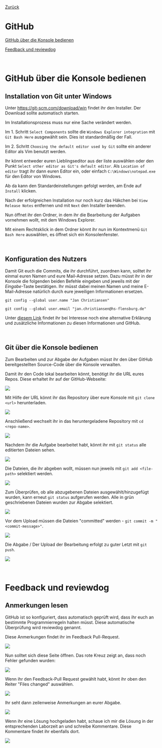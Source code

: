 [Zurück](index.md)

# GitHub

[GitHub über die Konsole bedienen](#github-über-die-konsole-bedienen)

[Feedback und reviewdog](#feedback-und-reviewdog)

<br/>

# GitHub über die Konsole bedienen

## Installation von Git unter Windows

Unter https://git-scm.com/download/win findet ihr den Installer. Der Download sollte automatisch starten.

Im Installationsprozess muss nur eine Sache verändert werden.

Im 1. Schritt `Select Components` sollte die `Windows Explorer integration` mit `Git Bash Here` ausgewählt sein. Dies ist standardmäßig der Fall.

Im 2. Schritt `Choosing the default editor used by Git` sollte ein anderer Editor als Vim benutzt werden.

Ihr könnt entweder euren Lieblingseditor aus der liste auswählen oder den Punkt `Select other editor as Git's default editor`. Als `Location of editor` tragt ihr dann euren Editor ein, oder einfach `C:\Windows\notepad.exe` für den Editor von Windows.

Ab da kann den Standardeinstellungen gefolgt werden, am Ende auf `Install` klicken.

Nach der erfolgreichen Installation nur noch kurz das Häkchen bei `View Release Notes` entfernen und mit `Next` den Installer beenden.

Nun öffnet ihr den Ordner, in dem ihr die Bearbeitung der Aufgaben vornehmen wollt, mit dem Windows Explorer.

Mit einem Rechtsklick in dem Ordner könnt ihr nun im Kontextmenü `Git Bash Here` auswählen, es öffnet sich ein Konsolenfenster.

<br/>


## Konfiguration des Nutzers

Damit Git euch die Commits, die ihr durchführt, zuordnen kann, solltet ihr einmal euren Namen und eure Mail-Adresse setzen.
Dazu müsst ihr in der Konsole die folgenden beiden Befehle eingeben und jeweils mit der _Eingabe_-Taste bestätigen.
Ihr müsst dabei meinen Namen und meine E-Mail-Adresse natürlich durch eure jeweiligen Informationen ersetzen.

```
git config --global user.name "Jan Christiansen"
```

```
git config --global user.email "jan.christiansen@hs-flensburg.de"
```

Unter [diesem Link](https://docs.github.com/en/free-pro-team@latest/github/setting-up-and-managing-your-github-user-account/setting-your-commit-email-address#setting-your-commit-email-address-in-git) findet ihr bei Interesse noch eine alternative Erklärung und zusätzliche Informationen zu diesen Informationen und GitHub.

<br/>


## Git über die Konsole bedienen

Zum Bearbeiten und zur Abgabe der Aufgaben müsst ihr den über GitHub bereitgestellten Source-Code über die Konsole verwalten.  

Damit ihr den Code lokal bearbeiten könnt, benötigt ihr die URL eures Repos. Diese erhaltet ihr auf der GitHub-Webseite:

![](images/git/step1.png)

Mit Hilfe der URL könnt ihr das Repository über eure Konsole mit `git clone <url>` herunterladen.

![](images/git/step2.png)

Anschließend wechselt ihr in das heruntergeladene Repository mit `cd <repo-name>`.

![](images/git/step3.png)

Nachdem ihr die Aufgabe bearbeitet habt, könnt ihr mit `git status` alle editierten Dateien sehen.

![](/images/git/step4.png)

Die Dateien, die ihr abgeben wollt, müssen nun jeweils mit `git add <file-path>` selektiert werden.

![](images/git/step5.png)

Zum Überprüfen, ob alle abzugebenen Dateien ausgewählt/hinzugefügt wurden, kann erneut `git status` aufgerufen werden.
Alle in grün geschriebenen Dateien wurden zur Abgabe selektiert.

![](images/git/step6.png)

Vor dem Upload müssen die Dateien "committed" werden - `git commit -m "<commit-message>"`.

![](images/git/step7.png)

Die Abgabe / Der Upload der Bearbeitung erfolgt zu guter Letzt mit `git push`.

![](images/git/step8.png)

  <br/>

# Feedback und reviewdog

## Anmerkungen lesen

GitHub ist so konfiguriert, dass automatisch geprüft wird, dass ihr euch an bestimmte Programmierregeln halten müsst. Diese automatische Überprüfung wird reviewdog genannt.

Diese Anmerkungen findet ihr im Feedback Pull-Request.

![](images/reviewdog/step1.png)

Nun solltet sich diese Seite öffnen. Das rote Kreuz zeigt an, dass noch Fehler gefunden wurden:

![](images/reviewdog/step2.png)

Wenn ihr den Feedback-Pull Request gewählt habt, könnt ihr oben den Reiter "Files changed" auswählen.

![](images/reviewdog/step3.png)

Ihr seht dann zeilenweise Anmerkungen an eurer Abgabe.

![](images/reviewdog/step4.png)

Wenn ihr eine Lösung hochgeladen habt, schaue ich mir die Lösung in der entsprechenden Laborzeit an und schreibe Kommentare. Diese Kommentare findet ihr ebenfalls dort.

![](images/reviewdog/step5.png)

